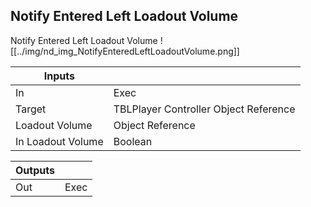 ## Notify Entered Left Loadout Volume
Notify Entered Left Loadout Volume
![[../img/nd_img_NotifyEnteredLeftLoadoutVolume.png]]

|Inputs||
|--|--|
| In | Exec |
| Target | TBLPlayer Controller Object Reference |
| Loadout Volume | Object Reference |
| In Loadout Volume | Boolean |

|Outputs||
|--|--|
| Out | Exec |
